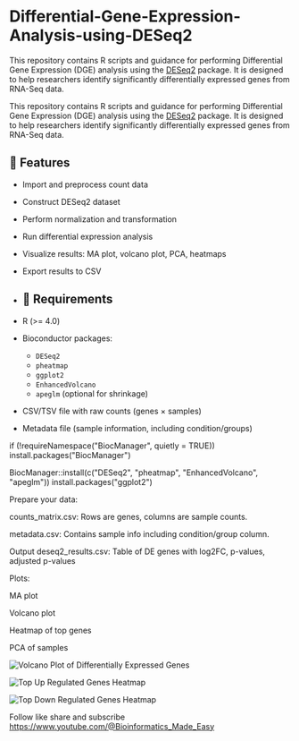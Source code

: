 # Differential-Gene-Expression-Analysis-using-DESeq2
This repository contains R scripts and guidance for performing Differential Gene Expression (DGE) analysis using the [DESeq2](https://bioconductor.org/packages/release/bioc/html/DESeq2.html) package. It is designed to help researchers identify significantly differentially expressed genes from RNA-Seq data.

This repository contains R scripts and guidance for performing Differential Gene Expression (DGE) analysis using the [DESeq2](https://bioconductor.org/packages/release/bioc/html/DESeq2.html) package. It is designed to help researchers identify significantly differentially expressed genes from RNA-Seq data.

## 📌 Features

- Import and preprocess count data
- Construct DESeq2 dataset
- Perform normalization and transformation
- Run differential expression analysis
- Visualize results: MA plot, volcano plot, PCA, heatmaps
- Export results to CSV

- ## 🧬 Requirements

- R (>= 4.0)
- Bioconductor packages:
  - `DESeq2`
  - `pheatmap`
  - `ggplot2`
  - `EnhancedVolcano`
  - `apeglm` (optional for shrinkage)
- CSV/TSV file with raw counts (genes × samples)
- Metadata file (sample information, including condition/groups)


if (!requireNamespace("BiocManager", quietly = TRUE))
    install.packages("BiocManager")

BiocManager::install(c("DESeq2", "pheatmap", "EnhancedVolcano", "apeglm"))
install.packages("ggplot2")


Prepare your data:

counts_matrix.csv: Rows are genes, columns are sample counts.

metadata.csv: Contains sample info including condition/group column.


Output
deseq2_results.csv: Table of DE genes with log2FC, p-values, adjusted p-values

Plots:

MA plot

Volcano plot

Heatmap of top genes

PCA of samples


![Volcano Plot of Differentially Expressed Genes](https://github.com/user-attachments/assets/249b68bc-2ea2-4349-9ff8-85a8c6d237b8)



![Top Up Regulated Genes Heatmap](https://github.com/user-attachments/assets/d36aa5fd-d457-4a0f-bd5f-3c710cd736cb)



![Top Down Regulated Genes Heatmap](https://github.com/user-attachments/assets/66e9b068-78ec-406e-b9ed-f7a37f4e7685)






Follow like share and subscribe https://www.youtube.com/@Bioinformatics_Made_Easy

